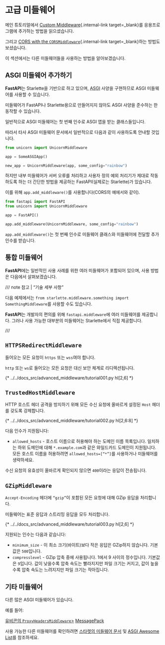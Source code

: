 # 고급 미들웨어

메인 튜토리얼에서 [Custom Middleware](../tutorial/middleware.md){.internal-link target=_blank}를 응용프로그램에 추가하는 방법을 읽으셨습니다.

그리고 [CORS with the `CORSMiddleware`](){.internal-link target=_blank}하는 방법도 보셨습니다.

이 섹션에서는 다른 미들웨어들을 사용하는 방법을 알아보겠습니다.

## ASGI 미들웨어 추가하기

**FastAPI**는 Starlette을 기반으로 하고 있으며, <abbr title="Asynchronous Server Gateway Interface">ASGI</abbr> 사양을 구현하므로 ASGI 미들웨어를 사용할 수 있습니다.

미들웨어가 FastAPI나 Starlette용으로 만들어지지 않아도 ASGI 사양을 준수하는 한 동작할 수 있습니다.

일반적으로 ASGI 미들웨어는 첫 번째 인수로 ASGI 앱을 받는 클래스들입니다.

따라서 타사 ASGI 미들웨어 문서에서 일반적으로 다음과 같이 사용하도록 안내할 것입니다.

```Python
from unicorn import UnicornMiddleware

app = SomeASGIApp()

new_app = UnicornMiddleware(app, some_config="rainbow")
```

하지만 내부 미들웨어가 서버 오류를 처리하고 사용자 정의 예외 처리기가 제대로 작동하도록 하는 더 간단한 방법을 제공하는 FastAPI(실제로는 Starlette)가 있습니다.

이를 위해 `app.add_middleware()`를 사용합니다(CORS의 예에서와 같이).

```Python
from fastapi import FastAPI
from unicorn import UnicornMiddleware

app = FastAPI()

app.add_middleware(UnicornMiddleware, some_config="rainbow")
```

`app.add_middleware()`는 첫 번째 인수로 미들웨어 클래스와 미들웨어에 전달할 추가 인수를 받습니다.

## 통합 미들웨어

**FastAPI**에는 일반적인 사용 사례를 위한 여러 미들웨어가 포함되어 있으며, 사용 방법은 다음에서 살펴보겠습니다.

/// note 참고 | “기술 세부 사항”

다음 예제에서는 `from starlette.middleware.something import SomethingMiddleware`를 사용할 수도 있습니다.

**FastAPI**는 개발자의 편의를 위해 `fastapi.middleware`에 여러 미들웨어를 제공합니다. 그러나 사용 가능한 대부분의 미들웨어는 Starlette에서 직접 제공합니다.

///

## `HTTPSRedirectMiddleware`

들어오는 모든 요청이 `https` 또는 `wss`여야 합니다.

`http` 또는 `ws`로 들어오는 모든 요청은 대신 보안 체계로 리디렉션됩니다.

{* ../../docs_src/advanced_middleware/tutorial001.py hl[2,6] *}

## `TrustedHostMiddleware`

HTTP 호스트 헤더 공격을 방지하기 위해 모든 수신 요청에 올바르게 설정된 `Host` 헤더를 갖도록 강제합니다.

{* ../../docs_src/advanced_middleware/tutorial002.py hl[2,6:8] *}

다음 인수가 지원됩니다:

* `allowed_hosts` - 호스트 이름으로 허용해야 하는 도메인 이름 목록입니다. 일치하는 하위 도메인에 대해 `*.example.com`과 같은 와일드카드 도메인이 지원됩니다. 모든 호스트 이름을 허용하려면 `allowed_hosts=[“*”]`를 사용하거나 미들웨어를 생략하세요.

수신 요청의 유효성이 올바르게 확인되지 않으면 `400`이라는 응답이 전송됩니다.

## `GZipMiddleware`

`Accept-Encoding` 헤더에 `“gzip”`이 포함된 모든 요청에 대해 GZip 응답을 처리합니다.

미들웨어는 표준 응답과 스트리밍 응답을 모두 처리합니다.

{* ../../docs_src/advanced_middleware/tutorial003.py hl[2,6] *}

지원되는 인수는 다음과 같습니다:

* `minimum_size` - 이 최소 크기(바이트)보다 작은 응답은 GZip하지 않습니다. 기본값은 `500`입니다.
* `compresslevel` - GZip 압축 중에 사용됩니다. 1에서 9 사이의 정수입니다. 기본값은 `9`입니다. 값이 낮을수록 압축 속도는 빨라지지만 파일 크기는 커지고, 값이 높을수록 압축 속도는 느려지지만 파일 크기는 작아집니다.

## 기타 미들웨어

다른 많은 ASGI 미들웨어가 있습니다.

예를 들어:

<a href=“https://github.com/encode/uvicorn/blob/master/uvicorn/middleware/proxy_headers.py” class=“external-link” target=“_blank”>유비콘의 `ProxyHeadersMiddleware`></a>
<a href=“https://github.com/florimondmanca/msgpack-asgi” class=“external-link” target=“_blank”>MessagePack</a>

사용 가능한 다른 미들웨어를 확인하려면 <a href=“https://www.starlette.io/middleware/” class=“external-link” target=“_blank”>스타렛의 미들웨어 문서</a> 및 <a href=“https://github.com/florimondmanca/awesome-asgi” class=“external-link” target=“_blank”>ASGI Awesome List</a>를 참조하세요.
